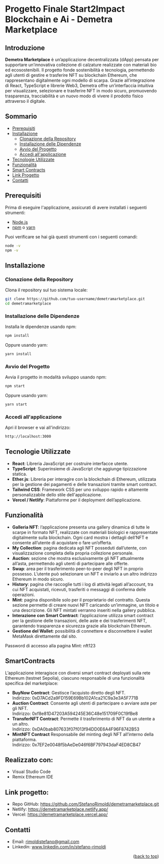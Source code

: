 # Progetto Finale Start2Impact Blockchain e Ai - Demetra Marketplace
<a name="readme-top"></a>

## Introduzione

**Demetra Marketplace** è un’applicazione decentralizzata (dApp) pensata per supportare un’innovativa collezione di calzature realizzate con materiali bio ed ecosostenibili. Il progetto fonde sostenibilità e tecnologia, permettendo agli utenti di gestire e trasferire NFT su blockchain Ethereum, che rappresentano digitalmente ogni modello di scarpa. Grazie all’integrazione di React, TypeScript e librerie Web3, Demetra offre un’interfaccia intuitiva per visualizzare, selezionare e trasferire NFT in modo sicuro, promuovendo trasparenza, tracciabilità e un nuovo modo di vivere il prodotto fisico attraverso il digitale.

## Sommario

- [Prerequisiti](#prerequisiti)
- [Installazione](#installazione)
  - [Clonazione della Repository](#clonazione-della-repository)
  - [Installazione delle Dipendenze](#installazione-delle-dipendenze)
  - [Avvio del Progetto](#avvio-del-progetto)
  - [Accedi all'applicazione](#accedi-allapplicazione)
- [Tecnologie Utilizzate](#tecnologie-utilizzate)
- [Funzionalità](#funzionalità)
- [Smart Contracts](#smart-contracts)
- [Link Progetto](#link-progetto)
- [Contatti](#contatti)

## Prerequisiti

Prima di eseguire l'applicazione, assicurati di avere installati i seguenti strumenti:

- [Node.js](https://nodejs.org/)
- [npm](https://www.npmjs.com/) o [yarn](https://yarnpkg.com/)

Puoi verificare se hai già questi strumenti con i seguenti comandi:

```bash
node -v
npm -v
```

## Installazione

### Clonazione della Repository

Clona il repository sul tuo sistema locale:

```bash
git clone https://github.com/tuo-username/demetramarketplace.git
cd demetramarketplace
```

### Installazione delle Dipendenze

Installa le dipendenze usando npm:

```bash
npm install
```
Oppure usando yarn:

```bash
yarn install
```
### Avvio del Progetto

Avvia il progetto in modalità sviluppo usando npm:

```bash
npm start
```
Oppure usando yarn:

```bash
yarn start
```

### Accedi all'applicazione

Apri il browser e vai all'indirizzo:

```bash
http://localhost:3000
```
## Tecnologie Utilizzate

- **React**: Libreria JavaScript per costruire interfacce utente.
- **TypeScript**: Superinsieme di JavaScript che aggiunge tipizzazione statica.
- **Ether.js**: Libreria per interagire con la blockchain di Ethereum, utilizzata per la gestione dei pagamenti e delle transazioni tramite smart contract.
- **Tailwind CSS**: Framework CSS per uno sviluppo rapido e altamente personalizzabile dello stile dell'applicazione.
- **Vercel / Netlify**: Piattaforme per il deployment dell’applicazione.

## Funzionalità

- **Galleria NFT**: l’applicazione presenta una gallery dinamica di tutte le scarpe in formato NFT, realizzate con materiali biologici e rappresentate digitalmente sulla blockchain. Ogni card mostra i dettagli dell’NFT e consente all’utente di acquistare o fare un’offerta.
- **My Collection**: pagina dedicata agli NFT posseduti dall’utente, con visualizzazione completa della propria collezione personale.
- **Auction**: sezione che mostra esclusivamente gli NFT attualmente all’asta, permettendo agli utenti di partecipare alle offerte.
- **Swap**: area per il trasferimento peer-to-peer degli NFT in proprio possesso. L’utente può selezionare un NFT e inviarlo a un altro indirizzo Ethereum in modo sicuro.
- **History**: pagina che raccoglie tutti i log di attività legati all’account, tra cui NFT acquistati, ricevuti, trasferiti o messaggi di conferma delle operazioni.
- **Mint**: pagina disponibile solo per il proprietario del contratto. Questa sezione permette di creare nuovi NFT caricando un’immagine, un titolo e una descrizione. Gli NFT mintati verranno inseriti nella gallery pubblica.
- **Interazione con Smart Contract**: l’applicazione utilizza smart contract per la gestione delle transazioni, delle aste e dei trasferimenti NFT, garantendo trasparenza e sicurezza grazie alla blockchain Ethereum.
- **Gestione del Wallet**: possibilità di connettere e disconnettere il wallet MetaMask direttamente dal sito.

Password di accesso alla pagina Mint: nft123

## SmartContracts

L’applicazione interagisce con diversi smart contract deployati sulla rete Ethereum (testnet Sepolia), ciascuno responsabile di una funzionalità specifica del marketplace:

- **BuyNow Contract**:
Gestisce l’acquisto diretto degli NFT.<br>
Indirizzo: 0xD7ACd2a9FD159E69Bb102A1ca21C9a3e3A5F771B
- **Auction Contract**:
Consente agli utenti di partecipare o avviare aste per gli NFT.<br>
Indirizzo: 0xf8e81D47203A594245E36C48e151709F0C19fBe8
- **TransferNFT Contract**:
Permette il trasferimento di NFT da un utente a un altro.<br>
Indirizzo: 0xDA0bab807633f07f013f94DD0E6A4F96F8742B53
- **MintNFT Contract**
Responsabile del minting degli NFT all’interno della piattaforma.<br>
Indirizzo: 0x7EF2e0048f5bAeDe046f6BF797943daF4ED8CB47


## Realizzato con:
- Visual Studio Code
- Remix Ethereum IDE

## Link progetto:
- Repo GitHub: https://github.com/StefanoRimoldi/demetramarketplace.git
- Netlify: https://demetramarketplace.netlify.app/
- Vercel: https://demetramarketplace.vercel.app/


## Contatti
- Email: rimoldistefano@gmail.com
- Linkedin: www.linkedin.com/in/stefano-rimoldi

<p align="right">(<a href="#readme-top">back to top</a>)</p>


